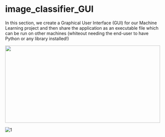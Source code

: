 # image_classifier_GUI
In this section, we create a Graphical User Interface (GUI) for our Machine Learning project and then share the application as an executable file which can be run on other machines (whiteout needing the end-user to have Python or any library installed!)

<img src="https://user-images.githubusercontent.com/47735540/116538616-54177780-a91a-11eb-94c8-2160d8f8e14f.jpg" width="500" height="250">

![1](https://user-images.githubusercontent.com/47735540/116539210-1c5cff80-a91b-11eb-9bbe-2b824d4b85c5.png)

